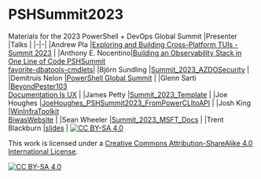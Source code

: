 # PSHSummit2023
Materials for the 2023 PowerShell + DevOps Global Summit
|Presenter           |Talks                                                                                                                                                                                                                                                                                                                                                                                                                                                              |
|-|-|
|Andrew Pla          |[Exploring and Building Cross-Platform TUIs - Summit 2023](https://github.com/devops-collective-inc/PSHSummit2023/andrew-pla-cross-platform-tuis/Exploring%20and%20Building%20Cross-Platform%20TUIs%20-%20Summit%202023.pptx)                                                                                                                                                                                                                                      |
|Anthony E. Nocentino|[Building an Observability Stack in One Line of Code PSHSummit](https://github.com/devops-collective-inc/PSHSummit2023/anthony-nocentino/Building%20an%20Observability%20Stack%20in%20One%20Line%20of%20Code/Building%20an%20Observability%20Stack%20in%20One%20Line%20of%20Code%20PSHSummit.pdf)<br/>[favorite-dbatools-cmdlets](https://github.com/devops-collective-inc/PSHSummit2023/anthony-nocentino/favorite-dbatools-cmdlets/favorite-dbatools-cmdlets.pdf)|
|Björn Sundling      |[Summit_2023_AZDOSecurity](https://github.com/devops-collective-inc/PSHSummit2023/Bjorn%20Sundling/Summit_2023_AZDOSecurity.zip)                                                                                                                                                                                                                                                                                                                                   |
|Demitruis Nelon     |[PowerShell Global Summit](https://github.com/devops-collective-inc/PSHSummit2023/Demitrius%20Nelon/PowerShell%20Global%20Summit.zip)                                                                                                                                                                                                                                                                                                                              |
|Glenn Sarti         |[BeyondPester103](https://github.com/devops-collective-inc/PSHSummit2023/Glenn-Sarti-Beyond-Pester-103/BeyondPester103.zip)<br/>[Documentation Is UX](https://github.com/devops-collective-inc/PSHSummit2023/Glenn-Sarti-Documentation-Is-Ux/Documentation%20Is%20UX.zip)                                                                                                                                                                                          |
|James Petty         |[Summit_2023_Template](https://github.com/devops-collective-inc/PSHSummit2023/Summit_2023_Template.pptx)                                                                                                                                                                                                                                                                                                                                                           |
|Joe Houghes         |[JoeHoughes_PSHSummit2023_FromPowerCLItoAPI](https://github.com/devops-collective-inc/PSHSummit2023/JoeHoughes/JoeHoughes_PSHSummit2023_FromPowerCLItoAPI.zip)                                                                                                                                                                                                                                                                                                     |
|Josh King           |[WinInfraToolkit](https://github.com/devops-collective-inc/PSHSummit2023/Josh-King-Superpowered-Windows-Infrastructure-Toolkit/WinInfraToolkit.pptx)<br/>[BiwasWebsite](https://github.com/devops-collective-inc/PSHSummit2023/Josh-King-Superpowered-Windows-Infrastructure-Toolkit/Demos/files/BiwasWebsite.zip)                                                                                                                                                 |
|Sean Wheeler        |[Summit_2023_MSFT_Docs](https://github.com/devops-collective-inc/PSHSummit2023/sdwheeler/Summit_2023_MSFT_Docs.pptx)                                                                                                                                                                                                                                                                                                                                               |
|Trent Blackburn     |[slides](https://github.com/devops-collective-inc/PSHSummit2023/PowerShell%20on%20AWS%20CloudShell%20by%20Trent%20Blackburn/slides.pdf)                                                                                                                                                                                                                                                                                                                            |
[![CC BY-SA 4.0][cc-by-sa-shield]][cc-by-sa]

This work is licensed under a
[Creative Commons Attribution-ShareAlike 4.0 International License][cc-by-sa].

[![CC BY-SA 4.0][cc-by-sa-image]][cc-by-sa]

[cc-by-sa]: http://creativecommons.org/licenses/by-sa/4.0/
[cc-by-sa-image]: https://licensebuttons.net/l/by-sa/4.0/88x31.png
[cc-by-sa-shield]: https://img.shields.io/badge/License-CC%20BY--SA%204.0-lightgrey.svg
